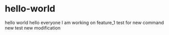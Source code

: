 # hello-world
hello world 
hello everyone 
I am working on feature_1
test for new command 
new test 
new modification
